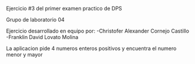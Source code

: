 Ejercicio #3 del primer examen practico de DPS

Grupo de laboratorio 04

Ejercicio desarrollado en equipo por: 
-Christofer Alexander Cornejo Castillo 
-Franklin David Lovato Molina

La aplicacion pide 4 numeros enteros positivos y encuentra el numero menor y mayor
